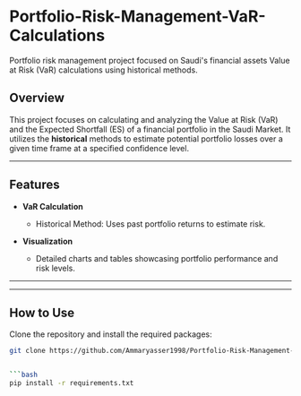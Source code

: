 # Portfolio-Risk-Management-VaR-Calculations
Portfolio risk management project focused on Saudi's financial assets Value at Risk (VaR) calculations using historical methods.

## Overview

This project focuses on calculating and analyzing the Value at Risk (VaR) and the Expected Shortfall (ES) of a financial portfolio in the Saudi Market. It utilizes  the **historical** methods to estimate potential portfolio losses over a given time frame at a specified confidence level. 

---

## Features

- **VaR Calculation**
  - Historical Method: Uses past portfolio returns to estimate risk.

- **Visualization**
  - Detailed charts and tables showcasing portfolio performance and risk levels.

---


---

## How to Use

Clone the repository and install the required packages:

```bash
git clone https://github.com/Ammaryasser1998/Portfolio-Risk-Management-VaR-Calculations.git


```bash
pip install -r requirements.txt
